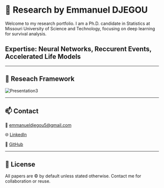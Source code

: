 # 🧠 Research by Emmanuel DJEGOU

Welcome to my research portfolio. I am a Ph.D. candidate in Statistics at Missouri University of Science and Technology, focusing on deep learning for survival analysis.

## Expertise: Neural Networks, Reccurent Events, Accelerated Life Models
___

## 📜 Reseach Framework

![Presentation3](https://github.com/user-attachments/assets/f781631a-a0ff-4e02-bf4b-570645f406ec)

---

## 📫 Contact

📧 emmanueldjegou5@gmail.com

🌐 [LinkedIn](https://www.linkedin.com/in/emmanuel-djegou-5652b2254/) 

🐙 [GitHub](https://github.com/EmmanuelMasavoDjegou)

---

## 📜 License

All papers are © by default unless stated otherwise. Contact me for collaboration or reuse.
